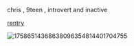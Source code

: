 chris , 9teen , introvert and inactive

[rentry](https://rentry.co/normalizekiling)

![17586514368638096354814401704755](https://github.com/user-attachments/assets/3d3978d7-ad7c-4e3e-af8c-21a3b002eed6)
